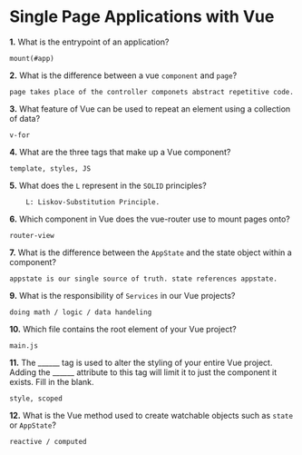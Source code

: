 # Single Page Applications with Vue

**1.** What is the entrypoint of an application?
```
mount(#app)
```
**2.** What is the difference between a vue `component` and `page`?
```
page takes place of the controller componets abstract repetitive code.
```
**3.** What feature of Vue can be used to repeat an element using a collection of data?
```
v-for
```
**4.** What are the three tags that make up a Vue component?
```
template, styles, JS
```
**5.** What does the `L` represent in the `SOLID` principles?
```
    L: Liskov-Substitution Principle.

```
**6.** Which component in Vue does the vue-router use to mount pages onto?
```
router-view
```
**7.** What is the difference between the `AppState` and the state object within a component?
```
appstate is our single source of truth. state references appstate.
```
**9.** What is the responsibility of `Services` in our Vue projects?
```
doing math / logic / data handeling
```
**10.** Which file contains the root element of your Vue project?
```
main.js
```
**11.** The ______ tag is used to alter the styling of your entire Vue project.  Adding the ______ attribute to this tag will limit it to just the component it exists.  Fill in the blank.
```
style, scoped
```
**12.** What is the Vue method used to create watchable objects such as `state` or `AppState`?
```
reactive / computed
```